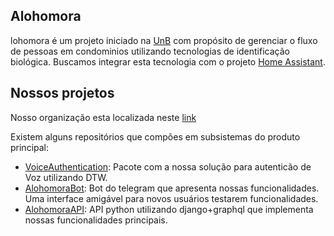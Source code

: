 ## Alohomora

lohomora é um projeto iniciado na [UnB](http://unb.br/) com propósito de gerenciar o fluxo de pessoas em condominios utilizando tecnologias de identificação biológica. Buscamos integrar esta tecnologia com o projeto [Home Assistant](https://www.home-assistant.io/).

## Nossos projetos

Nosso organização esta localizada neste [link](https://github.com/Alohomora-team)

Existem alguns repositórios que compões em subsistemas do produto principal:

* [VoiceAuthentication](https://github.com/Alohomora-team/VoiceAuthentication): Pacote com a nossa solução para autenticão de Voz utilizando DTW.
* [AlohomoraBot](https://github.com/Alohomora-team/2019.2-AlohomoraBot): Bot do telegram que apresenta nossas funcionalidades. Uma interface amigável para novos usuários testarem funcionalidades.
* [AlohomoraAPI](https://github.com/Alohomora-team/AlohomoraAPI): API python utilizando django+graphql que implementa nossas funcionalidades principais.
